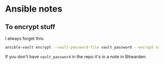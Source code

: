 # Ansible notes

## To encrypt stuff

I always forget this:

```bash
ansible-vault encrypt --vault-password-file vault_password --encrypt-vault-id default <your file or files>
```

If you don't have `vault_password` in the repo it's in a note in Bitwarden.
